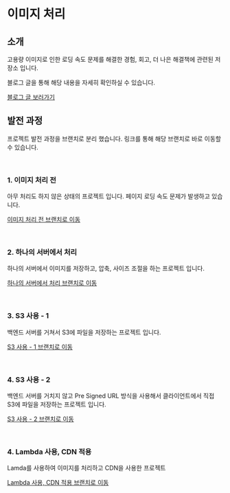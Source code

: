 # 이미지 처리

## 소개

고용량 이미지로 인한 로딩 속도 문제를 해결한 경험, 회고, 더 나은 해결책에 관련된 저장소 입니다.

블로그 글을 통해 해당 내용을 자세히 확인하실 수 있습니다.

[블로그 글 보러가기](https://woosungkim0123.github.io/2023_05_04_image_processing/)

## 발전 과정

프로젝트 발전 과정을 브랜치로 분리 했습니다. 링크를 통해 해당 브랜치로 바로 이동할 수 있습니다.

<br>

### 1. 이미지 처리 전

아무 처리도 하지 않은 상태의 프로젝트 입니다. 페이지 로딩 속도 문제가 발생하고 있습니다.

[이미지 처리 전 브랜치로 이동](https://github.com/woosungkim0123/image-processing-server/tree/before-image-processing) 

<br>

### 2. 하나의 서버에서 처리

하나의 서버에서 이미지를 저장하고, 압축, 사이즈 조절을 하는 프로젝트 입니다.

[하나의 서버에서 처리 브랜치로 이동](https://github.com/woosungkim0123/image-processing-server/tree/after-image-processing) 

<br>

### 3. S3 사용 - 1

백엔드 서버를 거쳐서 S3에 파일을 저장하는 프로젝트 입니다.

[S3 사용 - 1 브랜치로 이동](https://github.com/woosungkim0123/image-processing-server/tree/backend-to-s3-implementation) 

<br>

### 4. S3 사용 - 2

백엔드 서버를 거치지 않고 Pre Signed URL 방식을 사용해서 클라이언트에서 직접 S3에 파일을 저장하는 프로젝트 입니다.

[S3 사용 - 2 브랜치로 이동](https://github.com/woosungkim0123/image-processing-server/tree/pre_signed_url) 

<br>

### 4. Lambda 사용, CDN 적용

Lamda를 사용하여 이미지를 처리하고 CDN을 사용한 프로젝트

[Lambda 사용, CDN 적용 브랜치로 이동](https://github.com/woosungkim0123/image-processing-server/tree/use_lambda_and_cdn) 

